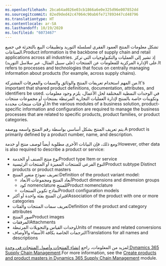 ```yaml
---
ms.openlocfilehash: 2bca64ad026e03cb1866a6e0e325d96e007852dd
ms.sourcegitcommit: 82ed9ded42c47064c90ab6fe717893447cd48796
ms.translationtype: HT
ms.contentlocale: ar-SA
ms.lasthandoff: 10/19/2020
ms.locfileid: "6073467"
---
```

<span data-ttu-id="a378f-101">تشكل معلومات المنتج العمود الفقري لسلسلة التوريد وتطبيقات البيع بالتجزئة في جميع الصناعات.</span><span class="sxs-lookup"><span data-stu-id="a378f-101">Product information is the backbone of supply chain and retail applications across all industries.</span></span> <span data-ttu-id="a378f-102">إذ تشير إلى العمليات والتكنولوجيات التي تركز على الإدارة المركزية للمعلومات عن المنتجات (على سبيل المثال، عبر سلاسل التوريد).</span><span class="sxs-lookup"><span data-stu-id="a378f-102">It refers to processes and technologies that focus on centrally managing information about products (for example, across supply chains).</span></span> 

<span data-ttu-id="a378f-103">من المهم استخدام تعريفات المنتج والوثائق والسمات والمعرفات المشتركة.</span><span class="sxs-lookup"><span data-stu-id="a378f-103">It's important that shared product definitions, documentation, attributes, and identifiers be used.</span></span> <span data-ttu-id="a378f-104">في الوحدات النمطية المختلفة لحل الأعمال، يلزم وجود معلومات وتكوينات خاصة بالمنتج لإدارة العمليات التجارية المرتبطة بمنتجات أو مجموعات منتجات أو فئات منتجات محددة.</span><span class="sxs-lookup"><span data-stu-id="a378f-104">In the various modules of a business solution, product-specific information and configuration are required to manage the business processes that are related to specific products, product families, or product categories.</span></span>

<span data-ttu-id="a378f-105">يتم تعريف المنتج بشكل أساسي بواسطة رقم المنتج واسمه ووصفه.</span><span class="sxs-lookup"><span data-stu-id="a378f-105">A product is primarily defined by a product number, name, and description.</span></span> 

<span data-ttu-id="a378f-106">ومع ذلك، فإن البيانات الأخرى مطلوبة أيضاً لوصف منتج أو خدمة:</span><span class="sxs-lookup"><span data-stu-id="a378f-106">However, other data is also required to describe a product or service:</span></span> 

- <span data-ttu-id="a378f-107">نوع منتج الصنف أو الخدمة</span><span class="sxs-lookup"><span data-stu-id="a378f-107">Product type Item or service</span></span>
- <span data-ttu-id="a378f-108">النوع الفرعي للمنتجات المميزة أو المنتجات الرئيسية</span><span class="sxs-lookup"><span data-stu-id="a378f-108">Product subtype Distinct products or product masters</span></span>
- <span data-ttu-id="a378f-109">تعريف نموذج متغير المنتج:</span><span class="sxs-lookup"><span data-stu-id="a378f-109">Definition of the product variant model:</span></span>
    - <span data-ttu-id="a378f-110">أبعاد المنتج ومجموعات الأبعاد</span><span class="sxs-lookup"><span data-stu-id="a378f-110">Product dimensions and dimension groups</span></span>
    - <span data-ttu-id="a378f-111">كود nomenclature للمنتج</span><span class="sxs-lookup"><span data-stu-id="a378f-111">Product nomenclature</span></span>
    - <span data-ttu-id="a378f-112">نماذج تكوين المنتجات</span><span class="sxs-lookup"><span data-stu-id="a378f-112">Product configuration models</span></span>
- <span data-ttu-id="a378f-113">اقتران المنتج بفئة واحدة أو أكثر</span><span class="sxs-lookup"><span data-stu-id="a378f-113">Association of the product with one or more categories</span></span>
- <span data-ttu-id="a378f-114">تعريف سمات المنتجات والفئات</span><span class="sxs-lookup"><span data-stu-id="a378f-114">Definition of the product and category attributes</span></span>
- <span data-ttu-id="a378f-115">صور المنتج</span><span class="sxs-lookup"><span data-stu-id="a378f-115">Product images</span></span>
- <span data-ttu-id="a378f-116">المرفقات‬</span><span class="sxs-lookup"><span data-stu-id="a378f-116">Attachments</span></span>
- <span data-ttu-id="a378f-117">وحدات القياس والتحويلات المرتبطة</span><span class="sxs-lookup"><span data-stu-id="a378f-117">Units of measure and related conversions</span></span>
- <span data-ttu-id="a378f-118">الترجمات الخاصة بكافة الأسماء والأوصاف</span><span class="sxs-lookup"><span data-stu-id="a378f-118">Translations for all names and descriptions</span></span>

<span data-ttu-id="a378f-119">لمزيد من المعلومات، راجع [إنشاء المنتجات وأصول المنتجات في وحدة Dynamics 365 Supply Chain Management](https://docs.microsoft.com/learn/modules/create-products-product-masters-dyn365-supply-chain-mgmt/?azure-portal=true).</span><span class="sxs-lookup"><span data-stu-id="a378f-119">For more information, see the [Create products and product masters in Dynamics 365 Supply Chain Management](https://docs.microsoft.com/learn/modules/create-products-product-masters-dyn365-supply-chain-mgmt/?azure-portal=true) module.</span></span>

